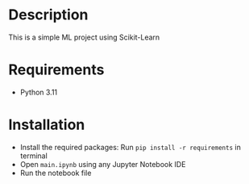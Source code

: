 # Description
This is a simple ML project using Scikit-Learn

# Requirements
- Python 3.11

# Installation
- Install the required packages: Run `pip install -r requirements` in terminal
- Open `main.ipynb` using any Jupyter Notebook IDE
- Run the notebook file
